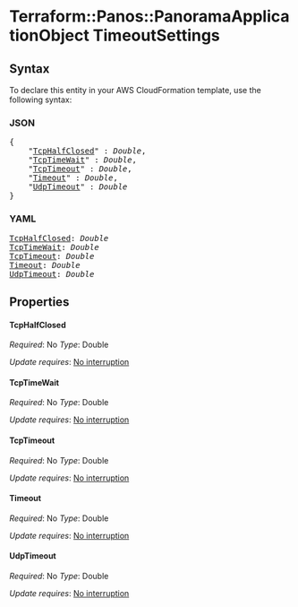 # Terraform::Panos::PanoramaApplicationObject TimeoutSettings

## Syntax

To declare this entity in your AWS CloudFormation template, use the following syntax:

### JSON

<pre>
{
    "<a href="#tcphalfclosed" title="TcpHalfClosed">TcpHalfClosed</a>" : <i>Double</i>,
    "<a href="#tcptimewait" title="TcpTimeWait">TcpTimeWait</a>" : <i>Double</i>,
    "<a href="#tcptimeout" title="TcpTimeout">TcpTimeout</a>" : <i>Double</i>,
    "<a href="#timeout" title="Timeout">Timeout</a>" : <i>Double</i>,
    "<a href="#udptimeout" title="UdpTimeout">UdpTimeout</a>" : <i>Double</i>
}
</pre>

### YAML

<pre>
<a href="#tcphalfclosed" title="TcpHalfClosed">TcpHalfClosed</a>: <i>Double</i>
<a href="#tcptimewait" title="TcpTimeWait">TcpTimeWait</a>: <i>Double</i>
<a href="#tcptimeout" title="TcpTimeout">TcpTimeout</a>: <i>Double</i>
<a href="#timeout" title="Timeout">Timeout</a>: <i>Double</i>
<a href="#udptimeout" title="UdpTimeout">UdpTimeout</a>: <i>Double</i>
</pre>

## Properties

#### TcpHalfClosed

_Required_: No
_Type_: Double

_Update requires_: [No interruption](https://docs.aws.amazon.com/AWSCloudFormation/latest/UserGuide/using-cfn-updating-stacks-update-behaviors.html#update-no-interrupt)

#### TcpTimeWait

_Required_: No
_Type_: Double

_Update requires_: [No interruption](https://docs.aws.amazon.com/AWSCloudFormation/latest/UserGuide/using-cfn-updating-stacks-update-behaviors.html#update-no-interrupt)

#### TcpTimeout

_Required_: No
_Type_: Double

_Update requires_: [No interruption](https://docs.aws.amazon.com/AWSCloudFormation/latest/UserGuide/using-cfn-updating-stacks-update-behaviors.html#update-no-interrupt)

#### Timeout

_Required_: No
_Type_: Double

_Update requires_: [No interruption](https://docs.aws.amazon.com/AWSCloudFormation/latest/UserGuide/using-cfn-updating-stacks-update-behaviors.html#update-no-interrupt)

#### UdpTimeout

_Required_: No
_Type_: Double

_Update requires_: [No interruption](https://docs.aws.amazon.com/AWSCloudFormation/latest/UserGuide/using-cfn-updating-stacks-update-behaviors.html#update-no-interrupt)

